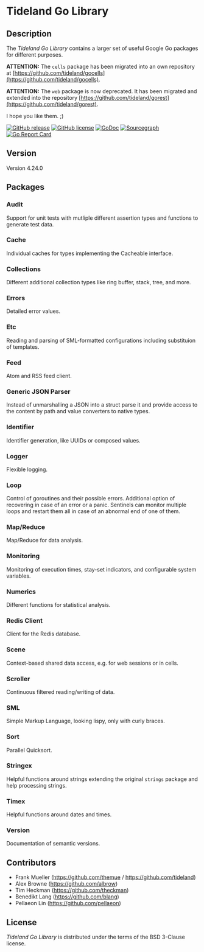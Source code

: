 # Tideland Go Library

## Description

The *Tideland Go Library* contains a larger set of useful Google Go packages
for different purposes.

**ATTENTION:** The `cells` package has been migrated into an own repository
at [https://github.com/tideland/gocells](https://github.com/tideland/gocells).

**ATTENTION:** The `web` package is now deprecated. It has been migrated
and extended into the repository
[https://github.com/tideland/gorest](https://github.com/tideland/gorest).

I hope you like them. ;)

[![GitHub release](https://img.shields.io/github/release/tideland/golib.svg)](https://github.com/tideland/golib)
[![GitHub license](https://img.shields.io/badge/license-New%20BSD-blue.svg)](https://raw.githubusercontent.com/tideland/golib/master/LICENSE)
[![GoDoc](https://godoc.org/github.com/tideland/golib?status.svg)](https://godoc.org/github.com/tideland/golib)
[![Sourcegraph](https://sourcegraph.com/github.com/tideland/golib/-/badge.svg)](https://sourcegraph.com/github.com/tideland/golib?badge)
[![Go Report Card](https://goreportcard.com/badge/github.com/tideland/golib)](https://goreportcard.com/report/github.com/tideland/golib)

## Version

Version 4.24.0

## Packages

### Audit

Support for unit tests with mutliple different assertion types and functions
to generate test data.

### Cache

Individual caches for types implementing the Cacheable interface.

### Collections

Different additional collection types like ring buffer, stack, tree, and more.

### Errors

Detailed error values.

### Etc

Reading and parsing of SML-formatted configurations including substituion
of templates.

### Feed

Atom and RSS feed client.

### Generic JSON Parser

Instead of unmarshalling a JSON into a struct parse it and provide access
to the content by path and value converters to native types.

### Identifier

Identifier generation, like UUIDs or composed values.

### Logger

Flexible logging.

### Loop

Control of goroutines and their possible errors. Additional option of recovering
in case of an error or a panic. Sentinels can monitor multiple loops and restart
them all in case of an abnormal end of one of them.

### Map/Reduce

Map/Reduce for data analysis.

### Monitoring

Monitoring of execution times, stay-set indicators, and configurable system variables.

### Numerics

Different functions for statistical analysis.

### Redis Client

Client for the Redis database.

### Scene

Context-based shared data access, e.g. for web sessions or in cells.

### Scroller

Continuous filtered reading/writing of data.

### SML

Simple Markup Language, looking lispy, only with curly braces.

### Sort

Parallel Quicksort.

### Stringex

Helpful functions around strings extending the original `strings` package and
help processing strings.

### Timex

Helpful functions around dates and times.

### Version

Documentation of semantic versions.

## Contributors

- Frank Mueller (https://github.com/themue / https://github.com/tideland)
- Alex Browne (https://github.com/albrow)
- Tim Heckman (https://github.com/theckman)
- Benedikt Lang (https://github.com/blang)
- Pellaeon Lin (https://github.com/pellaeon)

## License

*Tideland Go Library* is distributed under the terms of the BSD 3-Clause license.
